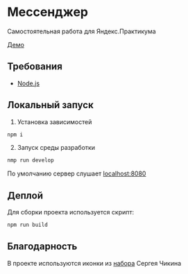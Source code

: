 # Мессенджер
Самостоятельная работа для Яндекс.Практикума

[Демо](https://yp-messenger.herokuapp.com/signin)

## Требования
* [Node.js](https://nodejs.org)

## Локальный запуск
1. Установка зависимостей
```bash
npm i
```
2. Запуск среды разработки
```bash
nmp run develop
```
По умолчанию сервер слушает [localhost:8080](http://localhost:8080)

## Деплой
Для сборки проекта используется скрипт:
```bash
npm run build
```

## Благодарность
В проекте используются иконки из [набора](http://sergeychikin.ru/365/) Сергея Чикина
